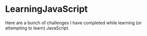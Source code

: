 # LearningJavaScript
Here are a bunch of challenges I have completed while learning (or attempting to learn) JavaScript.
